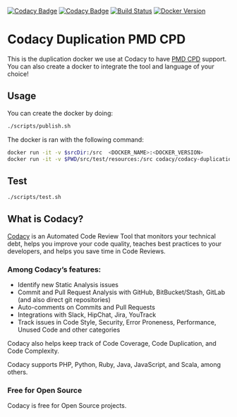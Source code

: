 [![Codacy Badge](https://api.codacy.com/project/badge/Grade/9b4cb2fec91146649dcf514278f24eab)](https://www.codacy.com/gh/codacy/codacy-duplication-pmdcpd?utm_source=github.com&amp;utm_medium=referral&amp;utm_content=codacy/codacy-duplication-pmdcpd&amp;utm_campaign=Badge_Grade)
[![Codacy Badge](https://api.codacy.com/project/badge/Coverage/9b4cb2fec91146649dcf514278f24eab)](https://www.codacy.com/gh/codacy/codacy-duplication-pmdcpd?utm_source=github.com&utm_medium=referral&utm_content=codacy/codacy-duplication-pmdcpd&utm_campaign=Badge_Coverage)
[![Build Status](https://circleci.com/gh/codacy/codacy-duplication-pmdcpd.svg?style=shield&circle-token=:circle-token)](https://circleci.com/gh/codacy/codacy-duplication-pmdcpd)
[![Docker Version](https://images.microbadger.com/badges/version/codacy/codacy-duplication-pmdcpd.svg)](https://microbadger.com/images/codacy/codacy-duplication-pmdcpd "Get your own version badge on microbadger.com")

# Codacy Duplication PMD CPD

This is the duplication docker we use at Codacy to have [PMD CPD](https://pmd.github.io/) support.
You can also create a docker to integrate the tool and language of your choice!
             
## Usage

You can create the docker by doing:

```bash
./scripts/publish.sh
```

The docker is ran with the following command:

```bash
docker run -it -v $srcDir:/src  <DOCKER_NAME>:<DOCKER_VERSION>
docker run -it -v $PWD/src/test/resources:/src codacy/codacy-duplication-pmdcpd:latest
```

## Test

```bash
./scripts/test.sh
```


## What is Codacy?

[Codacy](https://www.codacy.com/) is an Automated Code Review Tool that monitors your technical debt, helps you improve your code quality, teaches best practices to your developers, and helps you save time in Code Reviews.

### Among Codacy’s features:

- Identify new Static Analysis issues
- Commit and Pull Request Analysis with GitHub, BitBucket/Stash, GitLab (and also direct git repositories)
- Auto-comments on Commits and Pull Requests
- Integrations with Slack, HipChat, Jira, YouTrack
- Track issues in Code Style, Security, Error Proneness, Performance, Unused Code and other categories

Codacy also helps keep track of Code Coverage, Code Duplication, and Code Complexity.

Codacy supports PHP, Python, Ruby, Java, JavaScript, and Scala, among others.

### Free for Open Source

Codacy is free for Open Source projects.

